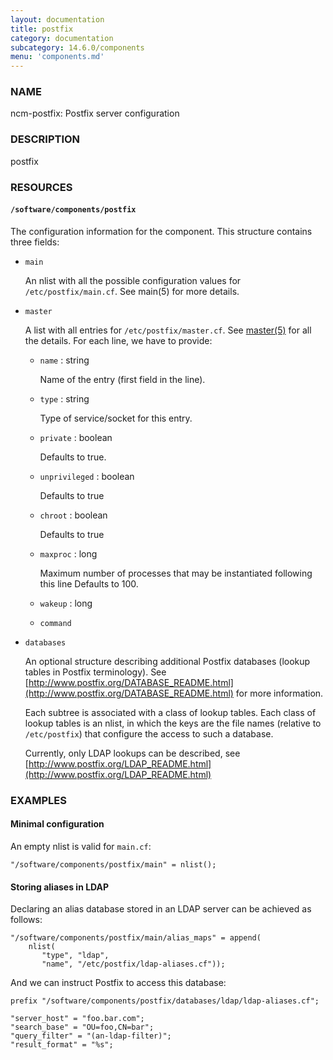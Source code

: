 ```yaml
---
layout: documentation
title: postfix
category: documentation
subcategory: 14.6.0/components
menu: 'components.md'
---
```

### NAME

ncm-postfix: Postfix server configuration

### DESCRIPTION

postfix

### RESOURCES

#### `/software/components/postfix`

The configuration information for the component. This structure
contains three fields:

- `main`

    An nlist with all the possible configuration values for
    `/etc/postfix/main.cf`. See main(5) for more details.

- `master`

    A list with all entries for `/etc/postfix/master.cf`. See
    [master(5)](http://man.he.net/man5/master) for all the details. For each line, we have to provide:

    - `name` : string

        Name of the entry (first field in the line).

    - `type` :  string

        Type of service/socket for this entry.

    - `private` : boolean

        Defaults to true.

    - `unprivileged` : boolean

        Defaults to true

    - `chroot` : boolean

        Defaults to true

    - `maxproc` : long

        Maximum number of processes that may be instantiated following this
        line Defaults to 100.

    - `wakeup` : long
    - `command`

- `databases`

    An optional structure describing additional Postfix databases (lookup
    tables in Postfix terminology). See
    [http://www.postfix.org/DATABASE_README.html](http://www.postfix.org/DATABASE_README.html) for more information.

    Each subtree is associated with a class of lookup tables. Each class
    of lookup tables is an nlist, in which the keys are the file names
    (relative to `/etc/postfix`) that configure the access to such a database.

    Currently, only LDAP lookups can be described, see
    [http://www.postfix.org/LDAP_README.html](http://www.postfix.org/LDAP_README.html)

### EXAMPLES

#### Minimal configuration

An empty nlist is valid for `main.cf`:

    "/software/components/postfix/main" = nlist();

#### Storing aliases in LDAP

Declaring an alias database stored in an LDAP server can be achieved as follows:

    "/software/components/postfix/main/alias_maps" = append(
        nlist(
           "type", "ldap",
           "name", "/etc/postfix/ldap-aliases.cf"));

And we can instruct Postfix to access this database:

    prefix "/software/components/postfix/databases/ldap/ldap-aliases.cf";

    "server_host" = "foo.bar.com";
    "search_base" = "OU=foo,CN=bar";
    "query_filter" = "(an-ldap-filter)";
    "result_format" = "%s";
